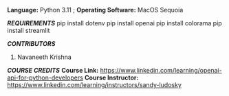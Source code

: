 **Language:** Python 3.11 ;
**Operating Software:** MacOS Sequoia 

_**REQUIREMENTS**_
pip install dotenv
pip install openai
pip install colorama
pip install streamlit


_**CONTRIBUTORS**_
1. Navaneeth Krishna



_**COURSE CREDITS**_
**Course Link:** https://www.linkedin.com/learning/openai-api-for-python-developers
**Course Instructor:** https://www.linkedin.com/learning/instructors/sandy-ludosky

